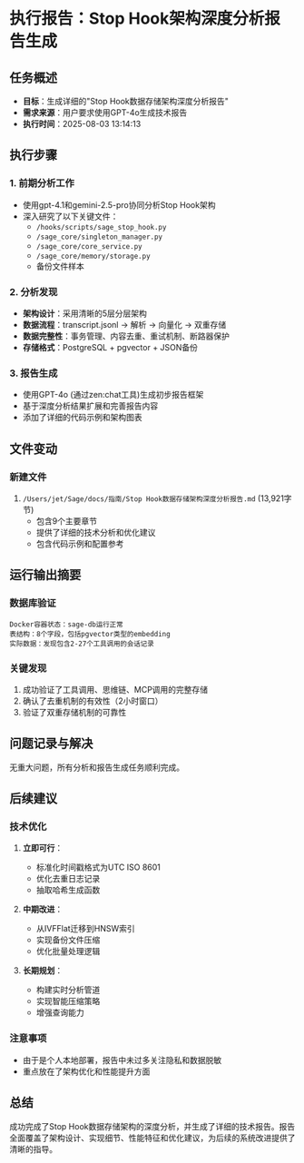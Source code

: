 # 执行报告：Stop Hook架构深度分析报告生成

## 任务概述
- **目标**：生成详细的"Stop Hook数据存储架构深度分析报告"
- **需求来源**：用户要求使用GPT-4o生成技术报告
- **执行时间**：2025-08-03 13:14:13

## 执行步骤

### 1. 前期分析工作
- 使用gpt-4.1和gemini-2.5-pro协同分析Stop Hook架构
- 深入研究了以下关键文件：
  - `/hooks/scripts/sage_stop_hook.py`
  - `/sage_core/singleton_manager.py`
  - `/sage_core/core_service.py`
  - `/sage_core/memory/storage.py`
  - 备份文件样本

### 2. 分析发现
- **架构设计**：采用清晰的5层分层架构
- **数据流程**：transcript.jsonl → 解析 → 向量化 → 双重存储
- **数据完整性**：事务管理、内容去重、重试机制、断路器保护
- **存储格式**：PostgreSQL + pgvector + JSON备份

### 3. 报告生成
- 使用GPT-4o (通过zen:chat工具)生成初步报告框架
- 基于深度分析结果扩展和完善报告内容
- 添加了详细的代码示例和架构图表

## 文件变动

### 新建文件
1. `/Users/jet/Sage/docs/指南/Stop Hook数据存储架构深度分析报告.md` (13,921字节)
   - 包含9个主要章节
   - 提供了详细的技术分析和优化建议
   - 包含代码示例和配置参考

## 运行输出摘要

### 数据库验证
```
Docker容器状态：sage-db运行正常
表结构：8个字段，包括pgvector类型的embedding
实际数据：发现包含2-27个工具调用的会话记录
```

### 关键发现
1. 成功验证了工具调用、思维链、MCP调用的完整存储
2. 确认了去重机制的有效性（2小时窗口）
3. 验证了双重存储机制的可靠性

## 问题记录与解决
无重大问题，所有分析和报告生成任务顺利完成。

## 后续建议

### 技术优化
1. **立即可行**：
   - 标准化时间戳格式为UTC ISO 8601
   - 优化去重日志记录
   - 抽取哈希生成函数

2. **中期改进**：
   - 从IVFFlat迁移到HNSW索引
   - 实现备份文件压缩
   - 优化批量处理逻辑

3. **长期规划**：
   - 构建实时分析管道
   - 实现智能压缩策略
   - 增强查询能力

### 注意事项
- 由于是个人本地部署，报告中未过多关注隐私和数据脱敏
- 重点放在了架构优化和性能提升方面

## 总结
成功完成了Stop Hook数据存储架构的深度分析，并生成了详细的技术报告。报告全面覆盖了架构设计、实现细节、性能特征和优化建议，为后续的系统改进提供了清晰的指导。